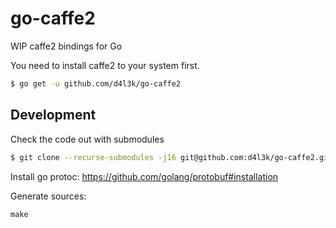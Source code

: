 # go-caffe2

WIP caffe2 bindings for Go

You need to install caffe2 to your system first.

```sh
$ go get -u github.com/d4l3k/go-caffe2
```

## Development

Check the code out with submodules

```sh
$ git clone --recurse-submodules -j16 git@github.com:d4l3k/go-caffe2.git
```

Install go protoc: https://github.com/golang/protobuf#installation

Generate sources:

```
make
```
